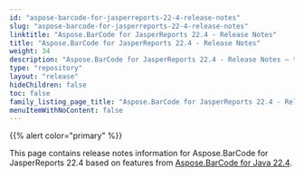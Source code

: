 ```yaml
---
id: "aspose-barcode-for-jasperreports-22-4-release-notes"
slug: "aspose-barcode-for-jasperreports-22-4-release-notes"
linktitle: "Aspose.BarCode for JasperReports 22.4 - Release Notes"
title: "Aspose.BarCode for JasperReports 22.4 - Release Notes"
weight: 34
description: "Aspose.BarCode for JasperReports 22.4 - Release Notes – the latest updates and fixes."
type: "repository"
layout: "release"
hideChildren: false
toc: false
family_listing_page_title: "Aspose.BarCode for JasperReports 22.4 - Release Notes"
menuItemWithNoContent: false
---
```


{{% alert color="primary" %}}

This page contains release notes information for Aspose.BarCode for JasperReports 22.4 based on features from [Aspose.BarCode for Java 22.4](https://releases.aspose.com/barcode/java/22-4/).
